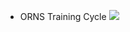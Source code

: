 - ORNS Training Cycle
  ![](https://www.ns.sg/web/wcm/connect/nsmen/2a69a3f3-e8f8-4b7d-8b56-aa0480b9256f/ORNS+Training+Cycles.png?MOD=AJPERES&CACHEID=ROOTWORKSPACE.Z18_1QK41482LO8A60ANGHG1352080-2a69a3f3-e8f8-4b7d-8b56-aa0480b9256f-ouyPSFm)